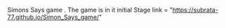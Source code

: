 Simons Says game . The game is in it initial Stage
link = "https://subrata-77.github.io/Simon_Says_game/"

